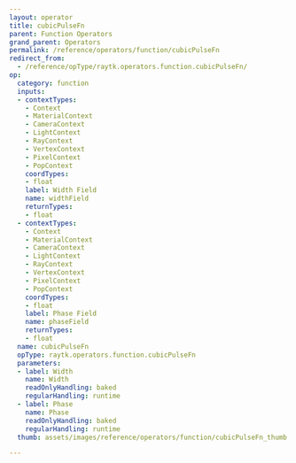 ```yaml
---
layout: operator
title: cubicPulseFn
parent: Function Operators
grand_parent: Operators
permalink: /reference/operators/function/cubicPulseFn
redirect_from:
  - /reference/opType/raytk.operators.function.cubicPulseFn/
op:
  category: function
  inputs:
  - contextTypes:
    - Context
    - MaterialContext
    - CameraContext
    - LightContext
    - RayContext
    - VertexContext
    - PixelContext
    - PopContext
    coordTypes:
    - float
    label: Width Field
    name: widthField
    returnTypes:
    - float
  - contextTypes:
    - Context
    - MaterialContext
    - CameraContext
    - LightContext
    - RayContext
    - VertexContext
    - PixelContext
    - PopContext
    coordTypes:
    - float
    label: Phase Field
    name: phaseField
    returnTypes:
    - float
  name: cubicPulseFn
  opType: raytk.operators.function.cubicPulseFn
  parameters:
  - label: Width
    name: Width
    readOnlyHandling: baked
    regularHandling: runtime
  - label: Phase
    name: Phase
    readOnlyHandling: baked
    regularHandling: runtime
  thumb: assets/images/reference/operators/function/cubicPulseFn_thumb.png

---
```


